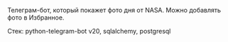 Телеграм-бот, который покажет фото дня от NASA. 
Можно добавлять фото в Избранное.

Стек: python-telegram-bot v20, sqlalchemy, postgresql
